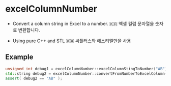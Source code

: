 # excelColumnNumber

- Convert a column string in Excel to a number. :kr: 엑셀 컬럼 문자열을 숫자료 변환합니다.

- Using pure C++ and STL :kr: 씨플러스와 에스티엘만을 사용

## Example

```cpp
unsigned int debug1 = excelColumnNumber::excelColumnStingToNumber("AB");
std::string debug2 = excelColumnNumber::convertFromNumberToExcelColumn( debug1 );
assert( debug2 == "AB" );
```

